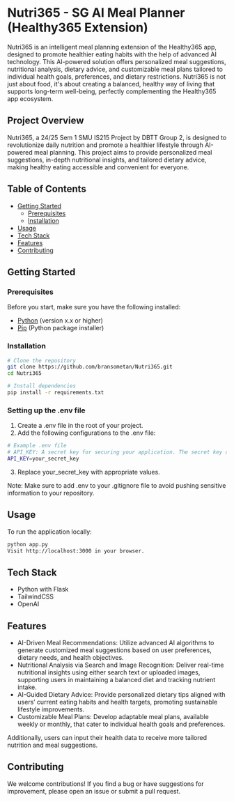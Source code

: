 # Nutri365 - SG AI Meal Planner (Healthy365 Extension)

Nutri365 is an intelligent meal planning extension of the Healthy365 app, designed to promote healthier eating habits with the help of advanced AI technology. This AI-powered solution offers personalized meal suggestions, nutritional analysis, dietary advice, and customizable meal plans tailored to individual health goals, preferences, and dietary restrictions. Nutri365 is not just about food, it's about creating a balanced, healthy way of living that supports long-term well-being, perfectly complementing the Healthy365 app ecosystem.

## Project Overview

Nutri365, a 24/25 Sem 1 SMU IS215 Project by DBTT Group 2, is designed to revolutionize daily nutrition and promote a healthier lifestyle through AI-powered meal planning. This project aims to provide personalized meal suggestions, in-depth nutritional insights, and tailored dietary advice, making healthy eating accessible and convenient for everyone. 

## Table of Contents
- [Getting Started](#getting-started)
  - [Prerequisites](#prerequisites)
  - [Installation](#installation)
- [Usage](#usage)
- [Tech Stack](#tech-stack)
- [Features](#features)
- [Contributing](#contributing)

## Getting Started

### Prerequisites

Before you start, make sure you have the following installed:

- [Python](https://www.python.org/downloads/) (version x.x or higher)
- [Pip](https://pip.pypa.io/en/stable/installation/) (Python package installer)

### Installation

```bash
# Clone the repository
git clone https://github.com/bransometan/Nutri365.git
cd Nutri365

# Install dependencies
pip install -r requirements.txt
```
### Setting up the .env file
1) Create a .env file in the root of your project.
2) Add the following configurations to the .env file:
```bash
# Example .env file
# API_KEY: A secret key for securing your application. The secret key can be obtained from https://platform.openai.com/api-keys.
API_KEY=your_secret_key
```
3) Replace your_secret_key with appropriate values.

Note: Make sure to add .env to your .gitignore file to avoid pushing sensitive information to your repository.

## Usage
To run the application locally:

```bash
python app.py
Visit http://localhost:3000 in your browser.
```

## Tech Stack
- Python with Flask
- TailwindCSS
- OpenAI

## Features
- AI-Driven Meal Recommendations: Utilize advanced AI algorithms to generate customized meal suggestions based on user preferences, dietary needs, and health objectives.
- Nutritional Analysis via Search and Image Recognition: Deliver real-time nutritional insights using either search text or uploaded images, supporting users in maintaining a balanced diet and tracking nutrient intake.
- AI-Guided Dietary Advice: Provide personalized dietary tips aligned with users’ current eating habits and health targets, promoting sustainable lifestyle improvements.
- Customizable Meal Plans: Develop adaptable meal plans, available weekly or monthly, that cater to individual health goals and preferences.

Additionally, users can input their health data to receive more tailored nutrition and meal suggestions.

## Contributing
We welcome contributions! If you find a bug or have suggestions for improvement, please open an issue or submit a pull request.
